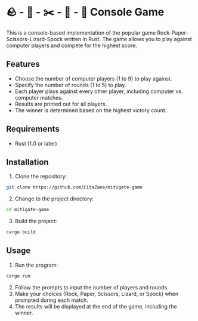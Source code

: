 # 🪨 - 📰 - ✂️ - 🦎 - 🖖 Console Game

This is a console-based implementation of the popular game Rock-Paper-Scissors-Lizard-Spock written in Rust. The game allows you to play against computer players and compete for the highest score.

## Features

- Choose the number of computer players (1 to 9) to play against.
- Specify the number of rounds (1 to 5) to play.
- Each player plays against every other player, including computer vs. computer matches.
- Results are printed out for all players.
- The winner is determined based on the highest victory count.

## Requirements

- Rust (1.0 or later)

## Installation

1. Clone the repository: 
```bash
git clone https://github.com/CitaZane/mitigate-game
```

2. Change to the project directory:
```bash
cd mitigate-game
```
3. Build the project:
```bash
cargo build
```

## Usage

1. Run the program:
```bash
cargo run
```
2. Follow the prompts to input the number of players and rounds.
3. Make your choices (Rock, Paper, Scissors, Lizard, or Spock) when prompted during each match.
4. The results will be displayed at the end of the game, including the winner.

